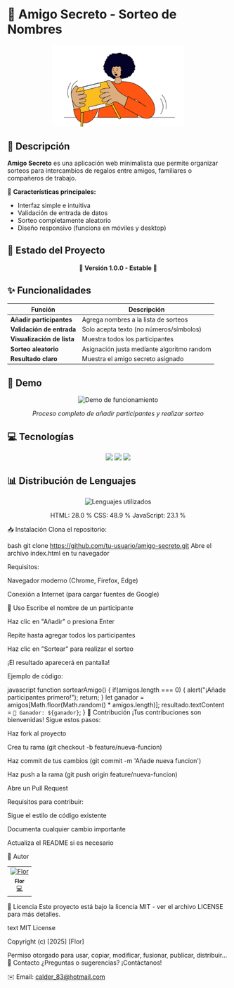 # 🎁 Amigo Secreto - Sorteo de Nombres

<div align="center">
  <img src="assets/amigo-secreto.png" alt="Logo Amigo Secreto" width="300">
  <br>
  
  </div>


## 📌 Descripción
**Amigo Secreto** es una aplicación web minimalista que permite organizar sorteos para intercambios de regalos entre amigos, familiares o compañeros de trabajo.

🔹 **Características principales:**
- Interfaz simple e intuitiva
- Validación de entrada de datos
- Sorteo completamente aleatorio
- Diseño responsivo (funciona en móviles y desktop)

## 🚧 Estado del Proyecto
<h4 align="center">
🚀 Versión 1.0.0 - Estable 🚀
</h4>

## ✨ Funcionalidades
| Función | Descripción |
|---------|-------------|
| **Añadir participantes** | Agrega nombres a la lista de sorteos |
| **Validación de entrada** | Solo acepta texto (no números/símbolos) |
| **Visualización de lista** | Muestra todos los participantes |
| **Sorteo aleatorio** | Asignación justa mediante algoritmo random |
| **Resultado claro** | Muestra el amigo secreto asignado |

## 🎥 Demo
<div align="center">
  <img src="C:\Users\flor\Documents\git-y-github\amigo-secreto\assets\Amigo Secreto - Google Chrome 2025-08-10 16-05-00.gif" alt="Demo de funcionamiento" width="600">
  <p><em>Proceso completo de añadir participantes y realizar sorteo</em></p>
</div>

## 💻 Tecnologías
<div align="center">
  <img src="https://img.shields.io/badge/HTML5-E34F26?style=for-the-badge&logo=html5&logoColor=white">
  <img src="https://img.shields.io/badge/CSS3-1572B6?style=for-the-badge&logo=css3&logoColor=white">
  <img src="https://img.shields.io/badge/JavaScript-F7DF1E?style=for-the-badge&logo=javascript&logoColor=black">
</div>

## 📊 Distribución de Lenguajes
<div align="center">
  <img src="https://github-readme-stats.vercel.app/api/top-langs/?username=tu-usuario&repo=amigo-secreto&layout=compact&theme=radical" alt="Lenguajes utilizados">
  
  HTML: 28.0 %
  CSS: 48.9 %
  JavaScript: 23.1 %
</div>
📥 Instalación
Clona el repositorio:

bash
git clone https://github.com/tu-usuario/amigo-secreto.git
Abre el archivo index.html en tu navegador

Requisitos:

Navegador moderno (Chrome, Firefox, Edge)

Conexión a Internet (para cargar fuentes de Google)

🚀 Uso
Escribe el nombre de un participante

Haz clic en "Añadir" o presiona Enter

Repite hasta agregar todos los participantes

Haz clic en "Sortear" para realizar el sorteo

¡El resultado aparecerá en pantalla!

Ejemplo de código:

javascript
function sortearAmigo() {
  if(amigos.length === 0) {
    alert("¡Añade participantes primero!");
    return;
  }
  let ganador = amigos[Math.floor(Math.random() * amigos.length)];
  resultado.textContent = `🎉 Ganador: ${ganador}`;
}
🤝 Contribución
¡Tus contribuciones son bienvenidas! Sigue estos pasos:

Haz fork al proyecto

Crea tu rama (git checkout -b feature/nueva-funcion)

Haz commit de tus cambios (git commit -m 'Añade nueva funcion')

Haz push a la rama (git push origin feature/nueva-funcion)

Abre un Pull Request

Requisitos para contribuir:

Sigue el estilo de código existente

Documenta cualquier cambio importante

Actualiza el README si es necesario

👥 Autor
<div align="center"> <table> <tr> <td align="center"> <a href=https://github.com/calderflor> <img src=https://github.com/account width="100px;" alt="Flor"/> <br /> <sub><b>Flor</b></sub> </a> <br /> <a href="https://github.com/calderflor/amigo-secreto.git commits?author=tu-usuario">💻</a> </td> </tr> </table> </div>
📜 Licencia
Este proyecto está bajo la licencia MIT - ver el archivo LICENSE para más detalles.

text
MIT License

Copyright (c) [2025] [Flor]

Permiso otorgado para usar, copiar, modificar, fusionar, publicar, distribuir...
📧 Contacto
¿Preguntas o sugerencias? ¡Contáctanos!

✉️ Email: calder_83@hotmail.com



